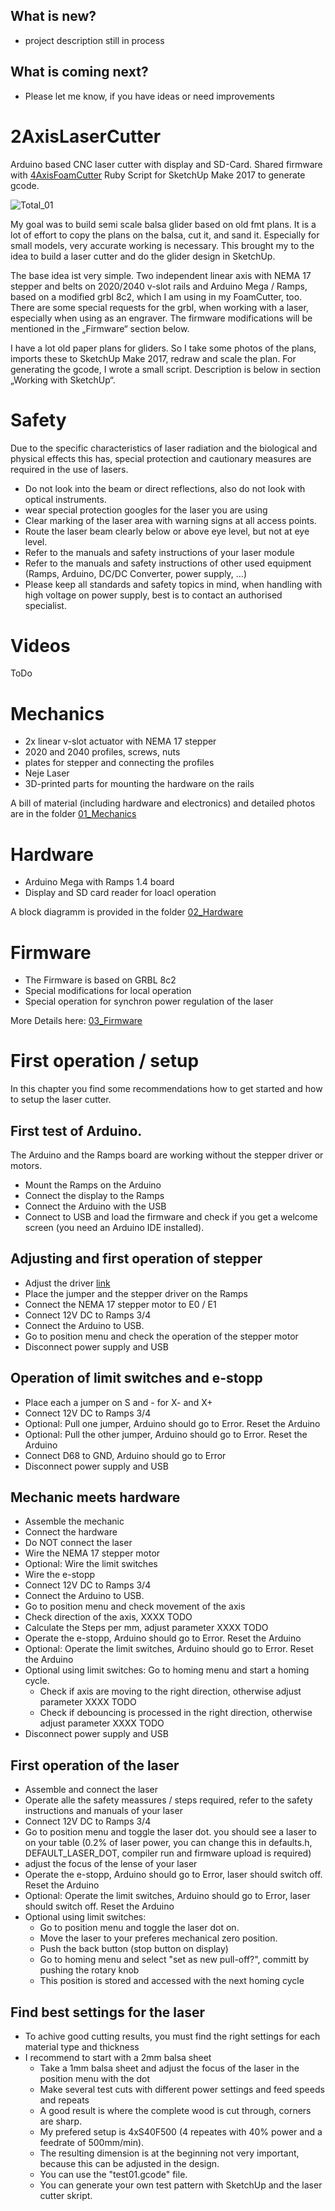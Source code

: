 ## What is new?
- project description still in process 


## What is coming next?
- Please let me know, if you have ideas or need improvements




# 2AxisLaserCutter

Arduino based CNC laser cutter with display and SD-Card.
Shared firmware with [4AxisFoamCutter](https://github.com/ThomasHeb/4AxisFoamCutter)
Ruby Script for SketchUp Make 2017 to generate gcode.

![Total_01](https://github.com/ThomasHeb/2AxisLaserCutter/blob/main/img/Total_01.JPG)

My goal was to build semi scale balsa glider based on old fmt plans. It is a lot of effort to copy the plans on the balsa, cut it, and sand it. Especially for small models, very accurate working is necessary. This brought my to the idea to build a laser cutter and do the glider design in SketchUp. 

The base idea ist very simple. Two independent linear axis with NEMA 17 stepper and belts on 2020/2040 v-slot rails and Arduino Mega / Ramps, based on a modified grbl 8c2, which I am using in my FoamCutter, too. There are some special requests for the grbl, when working with a laser, especially when using as an engraver. The firmware modifications will be mentioned in the „Firmware“ section below.

I have a lot old paper plans for gliders. So I take some photos of the plans, imports these to SketchUp Make 2017, redraw and scale the plan. For generating the gcode, I wrote a small script. Description is below in section „Working with SketchUp“.



# Safety
Due to the specific characteristics of laser radiation and the biological and physical effects this has, special protection and cautionary measures are required in the use of lasers.
- Do not look into the beam or direct reflections, also do not look with optical instruments.
- wear special protection googles for the laser you are using
- Clear marking of the laser area with warning signs at all access points.
- Route the laser beam clearly below or above eye level, but not at eye level.
- Refer to the manuals and safety instructions of your laser module
- Refer to the manuals and safety instructions of other used equipment (Ramps, Arduino, DC/DC Converter, power supply, …)
- Please keep all standards and safety topics in mind, when handling with high voltage on power supply, best is to contact an authorised specialist.



# Videos

ToDo



# Mechanics

- 2x linear v-slot actuator with NEMA 17 stepper
- 2020 and 2040 profiles, screws, nuts
- plates for stepper and connecting the profiles 
- Neje Laser
- 3D-printed parts for mounting the hardware on the rails

A bill of material (including hardware and electronics) and detailed photos are in the folder [01_Mechanics](https://github.com/ThomasHeb/2AxisLaserCutter/tree/main/01_Mechanic)



# Hardware

- Arduino Mega with Ramps 1.4 board
- Display and SD card reader for loacl operation

A block diagramm is provided in the folder [02_Hardware](https://github.com/ThomasHeb/2AxisLaserCutter/tree/main/02_Hardware)



# Firmware

- The Firmware is based on GRBL 8c2 
- Special modifications for local operation
- Special operation for synchron power regulation of the laser 

More Details here: [03_Firmware](https://github.com/ThomasHeb/2AxisLaserCutter/tree/main/03_Firmware)




# First operation / setup

In this chapter you find some recommendations how to get started and how to setup the laser cutter.

## First test of Arduino.
The Arduino and the Ramps board are working without the stepper driver or motors.
- Mount the Ramps on the Arduino
- Connect the display to the Ramps
- Connect the Arduino with the USB
- Connect to USB and load the firmware and check if you get a welcome screen (you need an Arduino IDE installed).

## Adjusting and first operation of stepper
- Adjust the driver [link](https://www.makerguides.com/a4988-stepper-motor-driver-arduino-tutorial/)
- Place the jumper and the stepper driver on the Ramps
- Connect the NEMA 17 stepper motor to E0 / E1
- Connect 12V DC to Ramps 3/4
- Connect the Arduino to USB. 
- Go to position menu and check the operation of the stepper motor
- Disconnect power supply and USB

## Operation of limit switches and e-stopp
- Place each a jumper on S and - for X- and X+
- Connect 12V DC to Ramps 3/4
- Optional: Pull one jumper, Arduino should go to Error. Reset the Arduino
- Optional: Pull the other jumper, Arduino should go to Error. Reset the Arduino
- Connect D68 to GND, Arduino should go to Error
- Disconnect power supply and USB

## Mechanic meets hardware
- Assemble the mechanic 
- Connect the hardware
- Do NOT connect the laser
- Wire the NEMA 17 stepper motor
- Optional: Wire the limit switches
- Wire the e-stopp
- Connect 12V DC to Ramps 3/4
- Connect the Arduino to USB. 
- Go to position menu and check movement of the axis
- Check direction of the axis, XXXX TODO
- Calculate the Steps per mm, adjust parameter XXXX TODO
- Operate the e-stopp, Arduino should go to Error. Reset the Arduino
- Optional: Operate the limit switches, Arduino should go to Error. Reset the Arduino
- Optional using limit switches: Go to homing menu and start a homing cycle. 
  - Check if axis are moving to the right direction, otherwise adjust parameter XXXX TODO
  - Check if debouncing is processed in the right direction, otherwise adjust parameter XXXX TODO
- Disconnect power supply and USB

## First operation of the laser
- Assemble and connect the laser
- Operate alle the safety meassures / steps required, refer to the safety instructions and manuals of your laser
- Connect 12V DC to Ramps 3/4
- Go to position menu and toggle the laser dot. you should see a laser to on your table (0.2% of laser power, you can change this in defaults.h, DEFAULT_LASER_DOT, compiler run and firmware upload is required)
- adjust the focus of the lense of your laser
- Operate the e-stopp, Arduino should go to Error, laser should switch off. Reset the Arduino
- Optional: Operate the limit switches, Arduino should go to Error, laser should switch off. Reset the Arduino
- Optional using limit switches:
  - Go to position menu and toggle the laser dot on.
  - Move the laser to your preferes mechanical zero position.
  - Push the back button (stop button on display)
  - Go to homing menu and select "set as new pull-off?", committ by pushing the rotary knob
  - This position is stored and accessed with the next homing cycle

## Find best settings for the laser
- To achive good cutting results, you must find the right settings for each material type and thickness
- I recommend to start with a 2mm balsa sheet
  - Take a 1mm balsa sheet and adjust the focus of the laser in the position menu with the dot
  - Make several test cuts with different power settings and feed speeds and repeats
  - A good result is where the complete wood is cut through, corners are sharp.
  - My prefered setup is 4xS40F500 (4 repeates with 40% power and a feedrate of 500mm/min).
  - The resulting dimension is at the beginning not very important, because this can be adjusted in the design.
  - You can use the "test01.gcode" file.
  - You can generate your own test pattern with SketchUp and the laser cutter skript.
  
  




